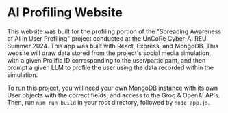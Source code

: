 AI Profiling Website
=======================
This website was built for the profiling portion of the "Spreading Awareness of AI in User Profiling" project conducted at the UnCoRe Cyber-AI REU Summer 2024. This app was built with React, Express, and MongoDB. This website will draw data stored from the project's social media simulation, with a given Prolific ID corresponding to the user/participant, and then prompt a given LLM to profile the user using the data recorded within the simulation.

To run this project, you will need your own MongoDB instance with its own User objects with the correct fields, and access to the Groq & OpenAI APIs. Then, run ``npm run build`` in your root directory, followed by ``node app.js``.